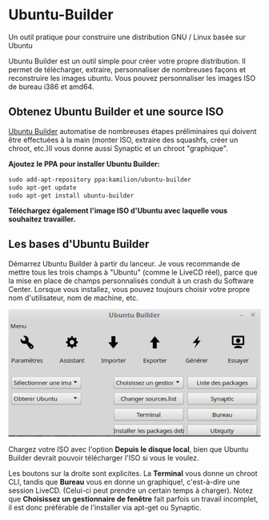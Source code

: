 # Ubuntu-Builder

Un outil pratique pour construire une distribution GNU / Linux basée sur Ubuntu

Ubuntu Builder est un outil simple pour créer votre propre distribution. Il permet de télécharger, extraire, personnaliser de nombreuses façons et reconstruire les images ubuntu. Vous pouvez personnaliser les images ISO de bureau i386 et amd64.


## Obtenez Ubuntu Builder et une source ISO

[Ubuntu Builder](https://launchpad.net/ubuntu-builder) automatise de nombreuses étapes préliminaires qui doivent être effectuées à la main (monter ISO, extraire des squashfs, créer un chroot, etc.)Il vous donne aussi Synaptic et un chroot "graphique".

**Ajoutez le PPA pour installer Ubuntu Builder:**

```
sudo add-apt-repository ppa:kamilion/ubuntu-builder
sudo apt-get update
sudo apt-get install ubuntu-builder
```

**Téléchargez également l'image ISO d'Ubuntu avec laquelle vous souhaitez travailler.**

## Les bases d'Ubuntu Builder
Démarrez Ubuntu Builder à partir du lanceur. Je vous recommande de mettre tous les trois champs à "Ubuntu" (comme le LiveCD réel), parce que la mise en place de champs personnalisés conduit à un crash du Software Center. Lorsque vous installez, vous pouvez toujours choisir votre propre nom d'utilisateur, nom de machine, etc.

![GitHub Logo](../../assets/img/Ubuntu-Builder.png)

Chargez votre ISO avec l'option **Depuis le disque local**, bien que Ubuntu Builder devrait pouvoir télécharger l'ISO si vous le voulez.

Les boutons sur la droite sont explicites. La **Terminal** vous donne un chroot CLI, tandis que **Bureau** vous en donne un graphique!, c'est-à-dire une session LiveCD. (Celui-ci peut prendre un certain temps à charger). Notez que **Choisissez un gestionnaire de fenêtre** fait parfois un travail incomplet, il est donc préférable de l'installer via apt-get ou Synaptic.
